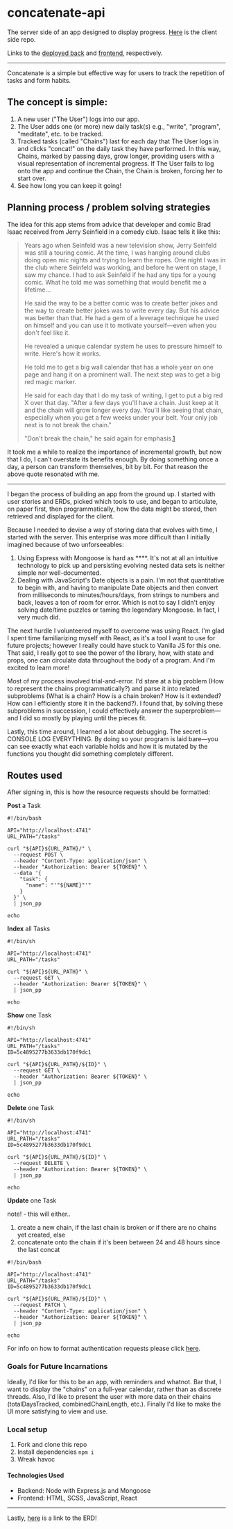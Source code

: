 # concatenate-api
The server side of an app designed to display progress. [Here](http://github.com/naturalbornchiller/concatenate-client "concatenate-client") is the client side repo.

Links to the [deployed back](https://murmuring-lowlands-80865.herokuapp.com/) and [frontend](https://naturalbornchiller.github.io/concatenate-client/), respectively.
___
Concatenate is a simple but effective way for users to
track the repetition of tasks and form habits.

## The concept is simple:
1. A new user ("The User") logs into our app.
2. The User adds one (or more) new daily task(s) e.g., "write", "program", "meditate", etc. to be tracked.
3. Tracked tasks (called "Chains") last for each day that The User logs in and clicks "concat!" on the daily task they have performed. In this way, Chains, marked by passing days, grow longer, providing users with a visual representation of incremental progress. If The User fails to log onto the app and continue the Chain, the Chain is broken, forcing her to start over.
4. See how long you can keep it going!

## Planning process / problem solving strategies
The idea for this app stems from advice that developer and comic Brad Isaac received from Jerry Seinfield in a comedy club. Isaac tells it like this:

> Years ago when Seinfeld was a new television show, Jerry Seinfeld was still a touring comic. At the time, I was hanging around clubs doing open mic nights and trying to learn the ropes. One night I was in the club where Seinfeld was working, and before he went on stage, I saw my chance. I had to ask Seinfeld if he had any tips for a young comic. What he told me was something that would benefit me a lifetime...
>
> He said the way to be a better comic was to create better jokes and the way to create better jokes was to write every day. But his advice was better than that. He had a gem of a leverage technique he used on himself and you can use it to motivate yourself—even when you don't feel like it.
>
> He revealed a unique calendar system he uses to pressure himself to write. Here's how it works.
>
> He told me to get a big wall calendar that has a whole year on one page and hang it on a prominent wall. The next step was to get a big red magic marker.
>
> He said for each day that I do my task of writing, I get to put a big red X over that day. "After a few days you'll have a chain. Just keep at it and the chain will grow longer every day. You'll like seeing that chain, especially when you get a few weeks under your belt. Your only job next is to not break the chain."
>
> "Don't break the chain," he said again for emphasis.[1](https://lifehacker.com/jerry-seinfelds-productivity-secret-281626 "source")

It took me a while to realize the importance of incremental growth, but now that I do, I can't overstate its benefits enough. By doing something once a day, a person can transform themselves, bit by bit. For that reason the above quote resonated with me.
___
I began the process of building an app from the ground up. I started with user stories and ERDs, picked which tools to use, and began to articulate, on paper first, then programmatically, how the data might be stored, then retrieved and displayed for the client.

Because I needed to devise a way of storing data that evolves with time, I started with the server. This enterprise was more difficult than I initially imagined because of two unforseeables:
1. Using Express with Mongoose is hard as ****. It's not at all an intuitive technology to pick up and persisting evolving nested data sets is neither simple nor well-documented.
2. Dealing with JavaScript's Date objects is a pain. I'm not that quantitative to begin with, and having to manipulate Date objects and then convert from milliseconds to minutes/hours/days, from strings to numbers and back, leaves a ton of room for error.
Which is not to say I didn't enjoy solving date/time puzzles or taming the legendary Mongoose. In fact, I very much did.

The next hurdle I volunteered myself to overcome was using React. I'm glad I spent time familiarizing myself with React, as it's a tool I want to use for future projects; however I really could have stuck to Vanilla JS for this one. That said, I really got to see the power of the library, how, with state and props, one can circulate data throughout the body of a program. And I'm excited to learn more!

Most of my process involved trial-and-error. I'd stare at a big problem (How to represent the chains programmatically?) and parse it into related subproblems (What is a chain? How is a chain broken? How is it extended? How can I efficiently store it in the backend?). I found that, by solving these subproblems in succession, I could effectively answer the superproblem—and I did so mostly by playing until the pieces fit.

Lastly, this time around, I learned a lot about debugging. The secret is CONSOLE LOG EVERYTHING. By doing so your program is laid bare—you can see exactly what each variable holds and how it is mutated by the functions you thought did something completely different.

## Routes used
After signing in, this is how the resource requests should be formatted:

__Post__ a Task
```
#!/bin/bash

API="http://localhost:4741"
URL_PATH="/tasks"

curl "${API}${URL_PATH}/" \
  --request POST \
  --header "Content-Type: application/json" \
  --header "Authorization: Bearer ${TOKEN}" \
  --data '{
    "task": {
      "name": "'"${NAME}"'"
    }
  }' \
  | json_pp

echo
```

__Index__ all Tasks
```
#!/bin/sh

API="http://localhost:4741"
URL_PATH="/tasks"

curl "${API}${URL_PATH}" \
  --request GET \
  --header "Authorization: Bearer ${TOKEN}" \
  | json_pp

echo
```

__Show__ one Task
```
#!/bin/sh

API="http://localhost:4741"
URL_PATH="/tasks"
ID=5c4895277b3633db170f9dc1

curl "${API}${URL_PATH}/${ID}" \
  --request GET \
  --header "Authorization: Bearer ${TOKEN}" \
  | json_pp

echo
```

__Delete__ one Task
```
#!/bin/sh

API="http://localhost:4741"
URL_PATH="/tasks"
ID=5c4895277b3633db170f9dc1

curl "${API}${URL_PATH}/${ID}" \
  --request DELETE \
  --header "Authorization: Bearer ${TOKEN}" \
  | json_pp

echo
```

__Update__ one Task

note! - this will either..
1. create a new chain, if the last chain is broken or if there are no chains yet created, else
2. concatenate onto the chain if it's been between 24 and 48 hours since the last concat
```
#!/bin/bash

API="http://localhost:4741"
URL_PATH="/tasks"
ID=5c4895277b3633db170f9dc1

curl "${API}${URL_PATH}/${ID}" \
  --request PATCH \
  --header "Content-Type: application/json" \
  --header "Authorization: Bearer ${TOKEN}" \
  | json_pp

echo
```

For info on how to format authentication requests please click [here](https://git.generalassemb.ly/ga-wdi-boston/express-api-template "auth").

### Goals for Future Incarnations
Ideally, I'd like for this to be an app, with reminders and whatnot. Bar that, I want to display the "chains" on a full-year calendar, rather than as discrete threads. Also, I'd like to present the user with more data on their chains (totalDaysTracked, combinedChainLength, etc.). Finally I'd like to make the UI more satisfying to view and use.

### Local setup
1. Fork and clone this repo
2. Install dependencies `npm i`
3. Wreak havoc

#### Technologies Used
- Backend: Node with Express.js and Mongoose
- Frontend: HTML, SCSS, JavaScript, React
___
Lastly, [here](https://projects.invisionapp.com/freehand/document/sik2MYH0G) is a link to the ERD!
